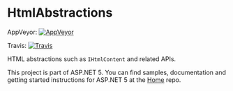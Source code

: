 HtmlAbstractions
==========
AppVeyor: [![AppVeyor](https://ci.appveyor.com/api/projects/status/cu9y78vsdp19e5on/branch/dev?svg=true)](https://ci.appveyor.com/project/aspnetci/htmlabstractions/branch/dev)

Travis:   [![Travis](https://travis-ci.org/aspnet/HtmlAbstractions.svg?branch=dev)](https://travis-ci.org/aspnet/HtmlAbstractions)

HTML abstractions such as `IHtmlContent` and related APIs.

This project is part of ASP.NET 5. You can find samples, documentation and getting started instructions for ASP.NET 5 at the [Home](https://github.com/aspnet/home) repo.
